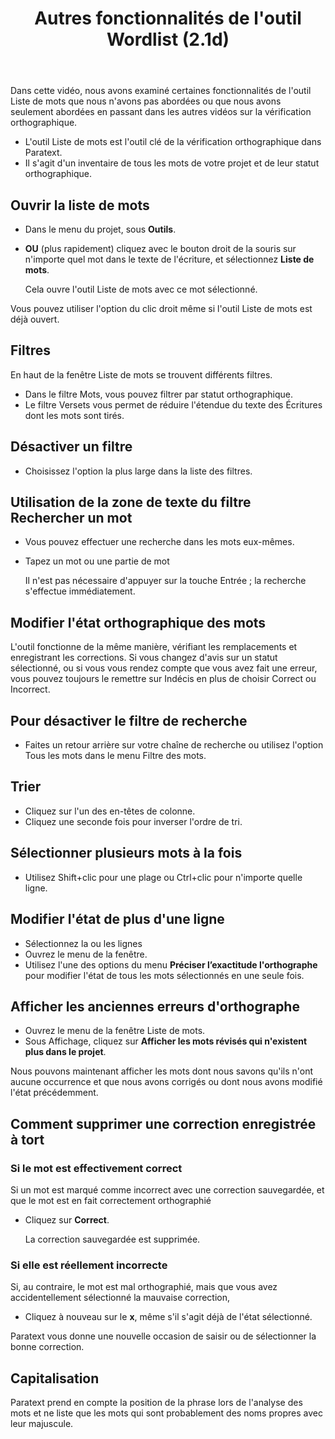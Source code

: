 ﻿---
title: Autres fonctionnalités de l'outil Wordlist (2.1d)
---
Dans cette vidéo, nous avons examiné certaines fonctionnalités de l'outil Liste de mots que nous n'avons pas abordées ou que nous avons seulement abordées en passant dans les autres vidéos sur la vérification orthographique.

-   L'outil Liste de mots est l'outil clé de la vérification orthographique dans Paratext.
-   Il s'agit d'un inventaire de tous les mots de votre projet et de leur statut orthographique.

## Ouvrir la liste de mots

-   Dans le menu du projet, sous **Outils**.
-   **OU** (plus rapidement) cliquez avec le bouton droit de la souris sur n'importe quel mot dans le texte de l'écriture, et sélectionnez **Liste de mots**.

    Cela ouvre l'outil Liste de mots avec ce mot sélectionné.

Vous pouvez utiliser l'option du clic droit même si l'outil Liste de mots est déjà ouvert.

## Filtres

En haut de la fenêtre Liste de mots se trouvent différents filtres.

-   Dans le filtre Mots, vous pouvez filtrer par statut orthographique.
-   Le filtre Versets vous permet de réduire l'étendue du texte des Écritures dont les mots sont tirés.

## Désactiver un filtre

-   Choisissez l'option la plus large dans la liste des filtres.

## Utilisation de la zone de texte du filtre Rechercher un mot

-   Vous pouvez effectuer une recherche dans les mots eux-mêmes.
-   Tapez un mot ou une partie de mot

    Il n'est pas nécessaire d'appuyer sur la touche Entrée ; la recherche s'effectue immédiatement.

## Modifier l'état orthographique des mots

L'outil fonctionne de la même manière, vérifiant les remplacements et enregistrant les corrections. Si vous changez d'avis sur un statut sélectionné, ou si vous vous rendez compte que vous avez fait une erreur, vous pouvez toujours le remettre sur Indécis en plus de choisir Correct ou Incorrect.

## Pour désactiver le filtre de recherche

-   Faites un retour arrière sur votre chaîne de recherche ou utilisez l'option Tous les mots dans le menu Filtre des mots.

## Trier

-   Cliquez sur l'un des en-têtes de colonne.
-   Cliquez une seconde fois pour inverser l'ordre de tri.

## Sélectionner plusieurs mots à la fois

-   Utilisez Shift+clic pour une plage ou Ctrl+clic pour n'importe quelle ligne.

## Modifier l'état de plus d'une ligne

-   Sélectionnez la ou les lignes
-   Ouvrez le menu de la fenêtre.
-   Utilisez l'une des options du menu **Préciser l’exactitude l'orthographe** pour modifier l'état de tous les mots sélectionnés en une seule fois.

## Afficher les anciennes erreurs d'orthographe

-   Ouvrez le menu de la fenêtre Liste de mots.
-   Sous Affichage, cliquez sur **Afficher les mots révisés qui n'existent plus dans le projet**.

Nous pouvons maintenant afficher les mots dont nous savons qu'ils n'ont aucune occurrence et que nous avons corrigés ou dont nous avons modifié l'état précédemment.

## Comment supprimer une correction enregistrée à tort

### Si le mot est effectivement correct

Si un mot est marqué comme incorrect avec une correction sauvegardée, et que le mot est en fait correctement orthographié

-   Cliquez sur **Correct**.

    La correction sauvegardée est supprimée.

### Si elle est réellement incorrecte

Si, au contraire, le mot est mal orthographié, mais que vous avez accidentellement sélectionné la mauvaise correction,

-   Cliquez à nouveau sur le **x**, même s'il s'agit déjà de l'état sélectionné.

Paratext vous donne une nouvelle occasion de saisir ou de sélectionner la bonne correction.

## Capitalisation

Paratext prend en compte la position de la phrase lors de l'analyse des mots et ne liste que les mots qui sont probablement des noms propres avec leur majuscule.

